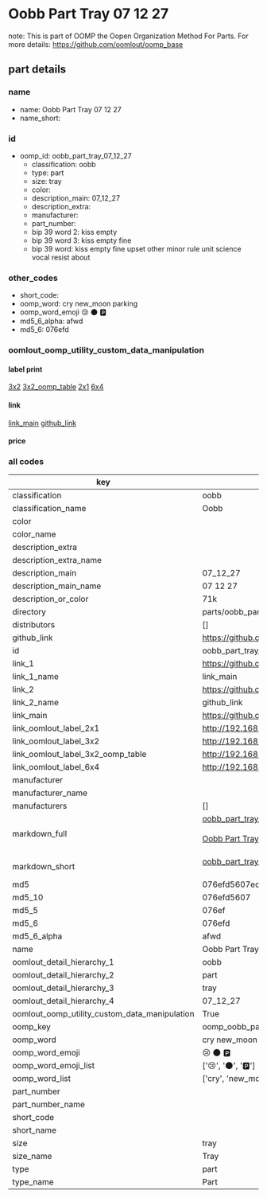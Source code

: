 # Oobb Part Tray 07 12 27  

note: This is part of OOMP the Oopen Organization Method For Parts. For more details: https://github.com/oomlout/oomp_base

##  part details





### name
* name: Oobb Part Tray 07 12 27
* name_short: 
### id
* oomp_id: oobb_part_tray_07_12_27
  * classification: oobb
  * type: part
  * size: tray
  * color: 
  * description_main: 07_12_27
  * description_extra: 
  * manufacturer: 
  * part_number: 
  * bip 39 word 2: kiss empty
  * bip 39 word 3: kiss empty fine
  * bip 39 word: kiss empty fine upset other minor rule unit science vocal resist about

### other_codes
* short_code: 
* oomp_word: cry new_moon parking
* oomp_word_emoji :cry: :new_moon: :parking:
* md5_6_alpha: afwd
* md5_6: 076efd






### oomlout_oomp_utility_custom_data_manipulation
#### label print
[3x2](http://192.168.1.245:1112/?label=oomp%20afwd)
[3x2_oomp_table](http://192.168.1.107:1112/?label=oomp%20afwd)
[2x1](http://192.168.1.242:1112/?label=oomp%20afwd)
[6x4](http://192.168.1.55:1112/?label=oomp%20afwd)    

#### link

[link_main](https://github.com/oomlout/oomlout_oomp_current_version_messy/tree/main/parts/oobb_part_tray_07_12_27) [github_link](https://github.com/oomlout/oomlout_oomp_part_src/tree/main/parts/oobb_part_tray_07_12_27)                             

#### price







### all codes 
| key | value |  
| --- | --- |  
| classification | oobb |  
| classification_name | Oobb |  
| color |  |  
| color_name |  |  
| description_extra |  |  
| description_extra_name |  |  
| description_main | 07_12_27 |  
| description_main_name | 07 12 27 |  
| description_or_color | 71k |  
| directory | parts/oobb_part_tray_07_12_27 |  
| distributors | [] |  
| github_link | https://github.com/oomlout/oomlout_oomp_part_src/tree/main/parts/oobb_part_tray_07_12_27 |  
| id | oobb_part_tray_07_12_27 |  
| link_1 | https://github.com/oomlout/oomlout_oomp_current_version_messy/tree/main/parts/oobb_part_tray_07_12_27 |  
| link_1_name | link_main |  
| link_2 | https://github.com/oomlout/oomlout_oomp_part_src/tree/main/parts/oobb_part_tray_07_12_27 |  
| link_2_name | github_link |  
| link_main | https://github.com/oomlout/oomlout_oomp_current_version_messy/tree/main/parts/oobb_part_tray_07_12_27 |  
| link_oomlout_label_2x1 | http://192.168.1.242:1112/?label=oomp%20afwd |  
| link_oomlout_label_3x2 | http://192.168.1.245:1112/?label=oomp%20afwd |  
| link_oomlout_label_3x2_oomp_table | http://192.168.1.107:1112/?label=oomp%20afwd |  
| link_oomlout_label_6x4 | http://192.168.1.55:1112/?label=oomp%20afwd |  
| manufacturer |  |  
| manufacturer_name |  |  
| manufacturers | [] |  
| markdown_full | [oobb_part_tray_07_12_27](https://github.com/oomlout/oomlout_oomp_current_version_messy/tree/main/parts/oobb_part_tray_07_12_27)<br>[](https://github.com/oomlout/oomlout_oomp_current_version_messy/tree/main/parts/oobb_part_tray_07_12_27)<br>[Oobb Part Tray 07 12 27](https://github.com/oomlout/oomlout_oomp_current_version_messy/tree/main/parts/oobb_part_tray_07_12_27)<br><br> |  
| markdown_short | [oobb_part_tray_07_12_27](https://github.com/oomlout/oomlout_oomp_current_version_messy/tree/main/parts/oobb_part_tray_07_12_27)<br><br> |  
| md5 | 076efd5607edb7a634ce8ef2ad924bd6 |  
| md5_10 | 076efd5607 |  
| md5_5 | 076ef |  
| md5_6 | 076efd |  
| md5_6_alpha | afwd |  
| name | Oobb Part Tray 07 12 27 |  
| oomlout_detail_hierarchy_1 | oobb |  
| oomlout_detail_hierarchy_2 | part |  
| oomlout_detail_hierarchy_3 | tray |  
| oomlout_detail_hierarchy_4 | 07_12_27 |  
| oomlout_oomp_utility_custom_data_manipulation | True |  
| oomp_key | oomp_oobb_part_tray_07_12_27 |  
| oomp_word | cry new_moon parking |  
| oomp_word_emoji | :cry: :new_moon: :parking: |  
| oomp_word_emoji_list | [':cry:', ':new_moon:', ':parking:'] |  
| oomp_word_list | ['cry', 'new_moon', 'parking'] |  
| part_number |  |  
| part_number_name |  |  
| short_code |  |  
| short_name |  |  
| size | tray |  
| size_name | Tray |  
| type | part |  
| type_name | Part |  
